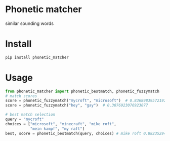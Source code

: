 # Phonetic matcher

similar sounding words

# Install

```bash
pip install phonetic_matcher
```

# Usage

```python
from phonetic_matcher import phonetic_bestmatch, phonetic_fuzzymatch
# match scores
score = phonetic_fuzzymatch("mycroft", "microsoft")  # 0.8368983957219251
score = phonetic_fuzzymatch("hey", "gay")  # 0.3076923076923077

# best match selection
query = "mycroft"
choices = ["microsoft", "minecraft", "mike roft",
           "mein kampf", "my raft"]
best, score = phonetic_bestmatch(query, choices) # mike roft 0.8823529411764706
```